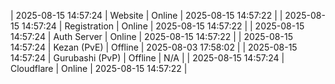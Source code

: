 | 2025-08-15 14:57:24 | Website | Online | 2025-08-15 14:57:22 |
| 2025-08-15 14:57:24 | Registration | Online | 2025-08-15 14:57:22 |
| 2025-08-15 14:57:24 | Auth Server | Online | 2025-08-15 14:57:22 |
| 2025-08-15 14:57:24 | Kezan (PvE) | Offline | 2025-08-03 17:58:02 |
| 2025-08-15 14:57:24 | Gurubashi (PvP) | Offline | N/A |
| 2025-08-15 14:57:24 | Cloudflare | Online | 2025-08-15 14:57:22 |
